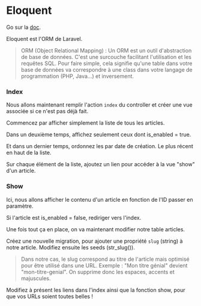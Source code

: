 # Eloquent

Go sur la [doc](https://laravel.com/docs/master/eloquent).

Eloquent est l'ORM de Laravel.

> ORM (Object Relational Mapping) : 
> Un ORM est un outil d'abstraction de base de données. C'est une surcouche facilitant l'utilisation et les requêtes SQL.
> Pour faire simple, cela signifie qu'une table dans votre base de données va correspondre à une class dans votre langage de programmation (PHP, Java...) et inversement.

### Index

Nous allons maintenant remplir l'action `index` du controller et créer une vue associée si ce n'est pas déjà fait.

Commencez par afficher simplement la liste de tous les articles.

Dans un deuxième temps, affichez seulement ceux dont is_enabled = true.

Et dans un dernier temps, ordonnez les par date de création. Le plus récent en haut de la liste.

Sur chaque élément de la liste, ajoutez un lien pour accéder à la vue "show" d'un article.


### Show

Ici, nous allons afficher le contenu d'un article en fonction de l'ID passer en paramètre.

Si l'article est is_enabled = false, rediriger vers l'index.

Une fois tout ça en place, on va maintenant modifier notre table articles.

Créez une nouvelle migration, pour ajouter une propriété `slug` (string) à notre article.
Modifiez ensuite les seeds (str_slug()).

> Dans notre cas, le slug correspond au titre de l'article mais optimisé pour être utilisé dans une URL.
> Exemple : "Mon titre génial" devient "mon-titre-genial". 
> On supprime donc les espaces, accents et majuscules.

Modifiez à présent les liens dans l'index ainsi que la fonction show, pour que vos URLs soient toutes belles !


